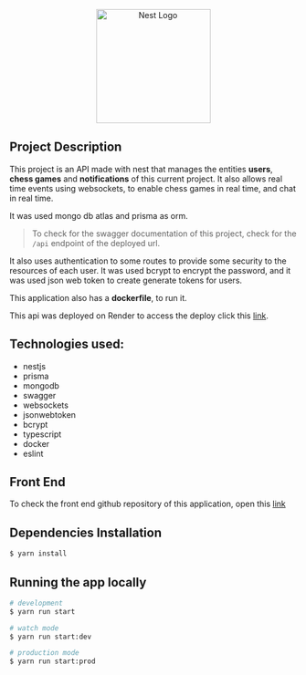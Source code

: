 <p align="center">
  <a href="http://nestjs.com/" target="blank"><img src="https://nestjs.com/img/logo-small.svg" width="200" alt="Nest Logo" /></a>
</p>

[circleci-image]: https://img.shields.io/circleci/build/github/nestjs/nest/master?token=abc123def456
[circleci-url]: https://circleci.com/gh/nestjs/nest


## Project Description


This project is an API made with nest that manages the entities **users**, **chess games** and **notifications** of this current project. It also allows real time events using websockets, to enable chess games in real time, and chat in real time.

It was used mongo db atlas and prisma as orm.

> To check for the swagger documentation of this project, check for the `/api` endpoint of the deployed url.

It also uses authentication to some routes to provide some security to the resources of each user. It was used bcrypt to encrypt the password, and it was used json web token to create generate tokens for users.

This application also has a **dockerfile**, to run it.

This api was deployed on Render to access the deploy click this <a href="https://chess-game-back-end.onrender.com/api">link</a>.


## Technologies used:

- nestjs
- prisma
- mongodb
- swagger
- websockets
- jsonwebtoken
- bcrypt
- typescript
- docker
- eslint

## Front End

To check the front end github repository of this application, open this <a href='https://github.com/gabrielrochasouza/chess-game-front-end'>link</a>


## Dependencies Installation

```bash
$ yarn install
```

## Running the app locally

```bash
# development
$ yarn run start

# watch mode
$ yarn run start:dev

# production mode
$ yarn run start:prod
```
